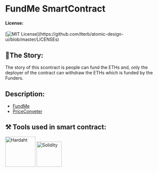 # FundMe SmartContract 

 #### License:
  [![MIT License](https://img.shields.io/apm/l/atomic-design-ui.svg?)](https://github.com/tterb/atomic-design-ui/blob/master/LICENSEs)
  
## 🎯The Story:
The story of this scontract is people can fund the ETHs and, only the deployer of the contract can withdraw the ETHs which is funded by the Funders.

## Description:

 - [FundMe](https://github.com/rohanA6/Hardhat_Fund-Me/blob/main/contracts/FundMe.sol)
 - [PriceConveter](https://github.com/rohanA6/Hardhat_Fund-Me/blob/main/contracts/PriceConverter.sol)


## ⚒️ Tools used in smart contract:
<img style="hight:6rem; width: 6rem"  src="https://hardhat.org/_next/static/media/hardhat-logo-dark.484eb916.svg" alt="Hardaht">  <img style="hight:5rem; width: 5rem"  src="https://cointral.com/wp-content/uploads/2019/11/solidity-nedir.png" alt="Solidity">


